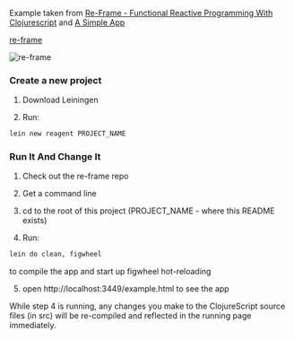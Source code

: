 Example taken from [Re-Frame - Functional Reactive Programming With Clojurescript](https://dhruvp.github.io/2015/03/07/re-frame/)
and [A Simple App](https://github.com/Day8/re-frame/tree/master/examples/simple)

[re-frame](https://github.com/Day8/re-frame/blob/master/README.md)

![re-frame](resources/dominoes.png)


### Create a new project

1. Download Leiningen

2. Run:

```bash
lein new reagent PROJECT_NAME
```

### Run It And Change It

1. Check out the re-frame repo

2. Get a command line

3. cd to the root of this project (PROJECT_NAME - where this README exists)

4. Run:

```bash
lein do clean, figwheel
```

to compile the app and start up figwheel hot-reloading

5. open http://localhost:3449/example.html to see the app

While step 4 is running, any changes you make to the ClojureScript source files (in src) will be re-compiled and reflected in the running page immediately.
